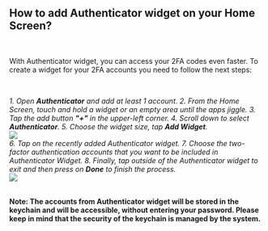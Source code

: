 <!-- 
---
title: FIXME 013
--- 
-->

## **How to add Authenticator widget on your Home Screen?**

<br />

With Authenticator widget, you can access your 2FA codes even faster. To create a widget for your 2FA accounts you need to follow the next steps:

<br />

*1. Open **Authenticator** and add at least 1 account*.
*2. From the Home Screen, touch and hold a widget or an empty area until the apps jiggle.*
*3. Tap the add button **"+"** in the upper-left corner.*
*4. Scroll down to select **Authenticator**.*
*5. Choose the widget size, tap **Add Widget**.*
<br />
<img src="../Help/iOS/Assets/help-iOS-1.png">
<br />
*6. Tap on the recently added Authenticator widget.*
*7. Choose the two-factor authentication accounts that you want to be included in Authenticator Widget.*
*8. Finally, tap outside of the Authenticator widget to exit and then press on **Done** to finish the process.*
<br />
<img src="../Help/iOS/Assets/help-iOS-2.png">
<br />
<br />

**Note: The accounts from Authenticator widget will be stored in the keychain and will be accessible, without entering your password. Please keep in mind that the security of the keychain is managed by the system.**
